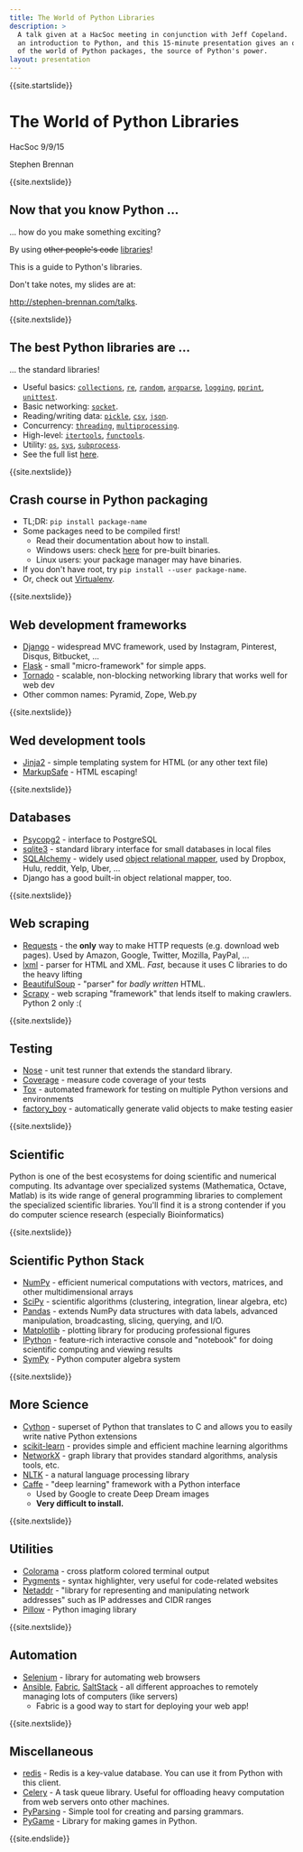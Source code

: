 ```yaml
---
title: The World of Python Libraries
description: >
  A talk given at a HacSoc meeting in conjunction with Jeff Copeland.  Jeff gave
  an introduction to Python, and this 15-minute presentation gives an overview
  of the world of Python packages, the source of Python's power.
layout: presentation
---
```


{{site.startslide}}

# The World of Python Libraries

HacSoc 9/9/15

Stephen Brennan

{{site.nextslide}}

## Now that you know Python ...

... how do you make something exciting?

By using <del>other people's code</del> <ins>libraries</ins>!

This is a guide to Python's libraries.

Don't take notes, my slides are at:

<http://stephen-brennan.com/talks>.

{{site.nextslide}}

## The best Python libraries are ...

... the standard libraries!

- Useful basics:
  [`collections`](https://docs.python.org/3/library/collections.html),
  [`re`](https://docs.python.org/3/library/re.html),
  [`random`](https://docs.python.org/3/library/random.html),
  [`argparse`](https://docs.python.org/3/library/argparse.html),
  [`logging`](https://docs.python.org/3/library/logging.html),
  [`pprint`](https://docs.python.org/3/library/pprint.html),
  [`unittest`](https://docs.python.org/3/library/unittest.html).
- Basic networking: [`socket`](https://docs.python.org/3/library/socket.html).
- Reading/writing data:
  [`pickle`](https://docs.python.org/3/library/pickle.html),
  [`csv`](https://docs.python.org/3/library/csv.html),
  [`json`](https://docs.python.org/3/library/json.html).
- Concurrency: [`threading`](https://docs.python.org/3/library/threading.html),
  [`multiprocessing`](https://docs.python.org/3/library/collections.html).
- High-level: [`itertools`](https://docs.python.org/3/library/itertools.html),
  [`functools`](https://docs.python.org/3/library/functools.html).
- Utility: [`os`](https://docs.python.org/3/library/os.html),
  [`sys`](https://docs.python.org/3/library/sys.html),
  [`subprocess`](https://docs.python.org/3/library/subprocess.html).
- See the full list [here](https://docs.python.org/3/library/index.html).

{{site.nextslide}}

## Crash course in Python packaging

- TL;DR: `pip install package-name`
- Some packages need to be compiled first!
    - Read their documentation about how to install.
    - Windows users: check [here](http://www.lfd.uci.edu/~gohlke/pythonlibs/)
      for pre-built binaries.
    - Linux users: your package manager may have binaries.
- If you don't have root, try `pip install --user package-name`.
- Or, check out [Virtualenv](https://virtualenv.readthedocs.org/en/latest/).

{{site.nextslide}}

## Web development frameworks

- [Django](https://www.djangoproject.com/) - widespread MVC framework, used by
  Instagram, Pinterest, Disqus, Bitbucket, ...
- [Flask](http://flask.pocoo.org/) - small "micro-framework" for simple apps.
- [Tornado](http://www.tornadoweb.org/en/stable/) - scalable, non-blocking
  networking library that works well for web dev
- Other common names: Pyramid, Zope, Web.py

{{site.nextslide}}

## Wed development tools

- [Jinja2](http://jinja.pocoo.org/) - simple templating system for HTML (or any
  other text file)
- [MarkupSafe](http://www.pocoo.org/projects/markupsafe/) - HTML escaping!

{{site.nextslide}}

## Databases

- [Psycopg2](http://initd.org/psycopg/) - interface to PostgreSQL
- [sqlite3](https://docs.python.org/3/library/sqlite3.html) - standard library
  interface for small databases in local files
- [SQLAlchemy](http://www.sqlalchemy.org/) - widely used
  [object relational mapper](https://en.wikipedia.org/wiki/Object-relational_mapping),
  used by Dropbox, Hulu, reddit, Yelp, Uber, ...
- Django has a good built-in object relational mapper, too.

{{site.nextslide}}

## Web scraping

- [Requests](http://docs.python-requests.org/en/latest/) - the **only** way to
  make HTTP requests (e.g. download web pages).  Used by Amazon, Google,
  Twitter, Mozilla, PayPal, ...
- [lxml](http://lxml.de/) - parser for HTML and XML.  *Fast,* because it uses C
  libraries to do the heavy lifting
- [BeautifulSoup](http://www.crummy.com/software/BeautifulSoup/) - "parser" for
  *badly written* HTML.
- [Scrapy](http://scrapy.org/) - web scraping "framework" that lends itself to
  making crawlers.  Python 2 only :(

{{site.nextslide}}

## Testing

- [Nose](https://nose.readthedocs.org/en/latest/#) - unit test runner that
  extends the standard library.
- [Coverage](http://nedbatchelder.com/code/coverage/) - measure code coverage of
  your tests
- [Tox](http://tox.readthedocs.org/en/latest/) - automated framework for testing
  on multiple Python versions and environments
- [factory_boy](https://factoryboy.readthedocs.org/en/latest/) - automatically
  generate valid objects to make testing easier

{{site.nextslide}}

## Scientific

Python is one of the best ecosystems for doing scientific and numerical
computing.  Its advantage over specialized systems (Mathematica, Octave, Matlab)
is its wide range of general programming libraries to complement the specialized
scientific libraries.  You'll find it is a strong contender if you do computer
science research (especially Bioinformatics)

{{site.nextslide}}

## Scientific Python Stack

- [NumPy](http://www.numpy.org/) - efficient numerical computations with
  vectors, matrices, and other multidimensional arrays
- [SciPy](http://www.scipy.org/) - scientific algorithms (clustering,
  integration, linear algebra, etc)
- [Pandas](http://pandas.pydata.org/) - extends NumPy data structures with data
  labels, advanced manipulation, broadcasting, slicing, querying, and I/O.
- [Matplotlib](http://matplotlib.org/) - plotting library for producing
  professional figures
- [IPython](http://www.ipython.org) - feature-rich interactive console and
  "notebook" for doing scientific computing and viewing results
- [SymPy](http://www.sympy.org/en/index.html) - Python computer algebra system

{{site.nextslide}}

## More Science

- [Cython](http://cython.org/) - superset of Python that translates to C and
  allows you to easily write native Python extensions
- [scikit-learn](http://scikit-learn.org/stable/) - provides simple and
  efficient machine learning algorithms
- [NetworkX](http://networkx.github.io/) - graph library that provides standard
  algorithms, analysis tools, etc.
- [NLTK](http://www.nltk.org) - a natural language processing library
- [Caffe](http://caffe.berkeleyvision.org/) - "deep learning" framework with a
  Python interface
    - Used by Google to create Deep Dream images
    - **Very difficult to install.**

{{site.nextslide}}

## Utilities

- [Colorama](https://pypi.python.org/pypi/colorama) - cross platform colored
  terminal output
- [Pygments](http://pygments.org/) - syntax highlighter, very useful for
  code-related websites
- [Netaddr](https://pythonhosted.org/netaddr/) - "library for representing and
  manipulating network addresses" such as IP addresses and CIDR ranges
- [Pillow](https://pypi.python.org/pypi/Pillow/2.0.0) - Python imaging library

{{site.nextslide}}

## Automation

- [Selenium](http://docs.seleniumhq.org/) - library for automating web browsers
- [Ansible](http://www.ansible.com/home), [Fabric](http://www.fabfile.org/),
  [SaltStack](http://saltstack.com/) - all different approaches to remotely
  managing lots of computers (like servers)
    - Fabric is a good way to start for deploying your web app!

{{site.nextslide}}

## Miscellaneous

- [redis](https://pypi.python.org/pypi/redis/) - Redis is a key-value database.
  You can use it from Python with this client.
- [Celery](http://www.celeryproject.org/) - A task queue library.  Useful for
  offloading heavy computation from web servers onto other machines.
- [PyParsing](https://pypi.python.org/pypi/pyparsing/2.0.3) - Simple tool for
  creating and parsing grammars.
- [PyGame](http://pygame.org/news.html) - Library for making games in Python.

{{site.endslide}}
